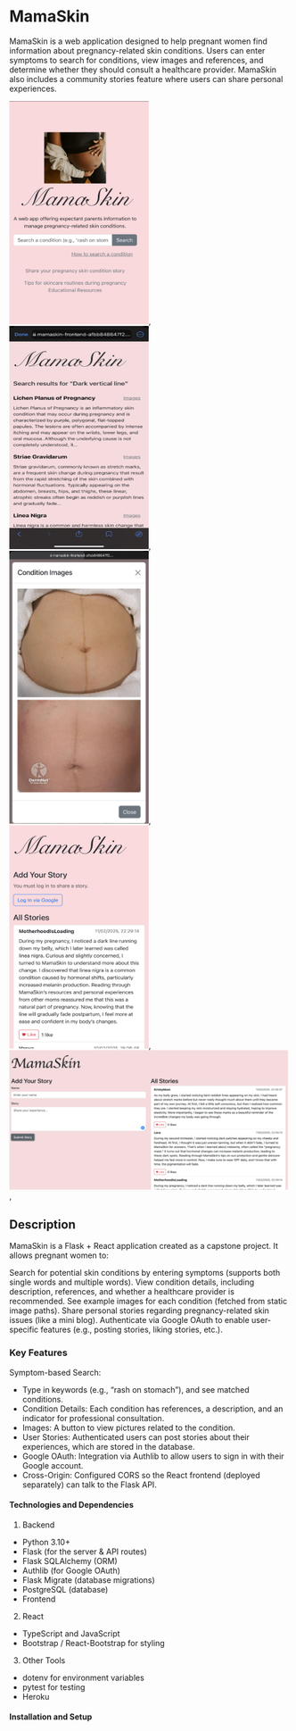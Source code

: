 # MamaSkin
MamaSkin is a web application designed to help pregnant women find information about pregnancy-related skin conditions. Users can enter symptoms to search for conditions, view images and references, and determine whether they should consult a healthcare provider. MamaSkin also includes a community stories feature where users can share personal experiences.

<img src="app/static/images/mamaskin_demo/MamaSkinHomePage.jpg" alt="HomePage" width="250" height="400">, 
<img src="app/static/images/mamaskin_demo/ConditionsListPage.jpg" alt="HomePage" width="250" height="400">,
<img src="app/static/images/mamaskin_demo/ConditionImages.jpg" alt="HomePage" width="250" height="is 400">,
<img src="app/static/images/mamaskin_demo/StoriesLogin.jpg" alt="HomePage" width="250" height="400">,
<img src="app/static/images/mamaskin_demo/PostStory.png" alt="HomePage" width="500" height="250">,

## Description
MamaSkin is a Flask + React application created as a capstone project. It allows pregnant women to:

Search for potential skin conditions by entering symptoms (supports both single words and multiple words).
View condition details, including description, references, and whether a healthcare provider is recommended.
See example images for each condition (fetched from static image paths).
Share personal stories regarding pregnancy-related skin issues (like a mini blog).
Authenticate via Google OAuth to enable user-specific features (e.g., posting stories, liking stories, etc.).

### Key Features
Symptom-based Search: 
- Type in keywords (e.g., “rash on stomach”), and see matched conditions.
- Condition Details: Each condition has references, a description, and an indicator for professional consultation.
- Images: A button to view pictures related to the condition.
- User Stories: Authenticated users can post stories about their experiences, which are stored in the database.
- Google OAuth: Integration via Authlib to allow users to sign in with their Google account.
- Cross-Origin: Configured CORS so the React frontend (deployed separately) can talk to the Flask API.

#### Technologies and Dependencies
1. Backend

- Python 3.10+
- Flask (for the server & API routes)
- Flask SQLAlchemy (ORM)
- Authlib (for Google OAuth)
- Flask Migrate (database migrations)
- PostgreSQL (database)
- Frontend

2. React
- TypeScript and JavaScript
- Bootstrap / React-Bootstrap for styling
3. Other Tools

- dotenv for environment variables
- pytest for testing
- Heroku

#### Installation and Setup




